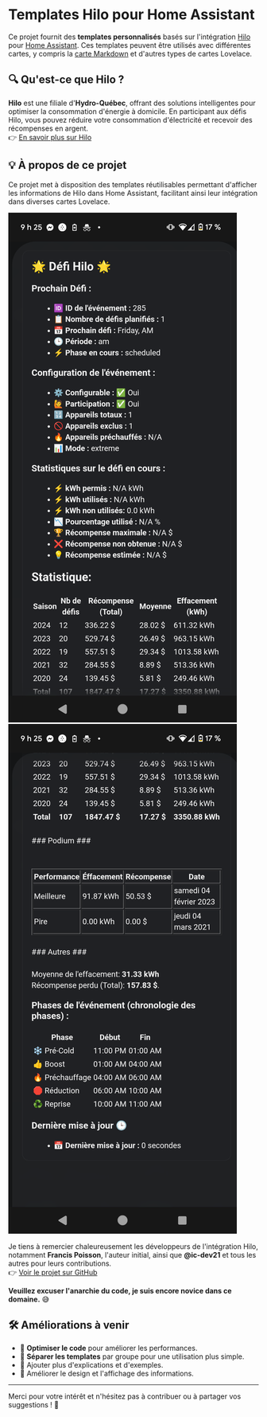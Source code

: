 # Templates Hilo pour Home Assistant

Ce projet fournit des **templates personnalisés** basés sur l'intégration [Hilo](https://github.com/dvd-dev/hilo) pour [Home Assistant](https://www.home-assistant.io/). Ces templates peuvent être utilisés avec différentes cartes, y compris la [carte Markdown](https://www.home-assistant.io/lovelace/markdown/) et d'autres types de cartes Lovelace.  

## 🔍 Qu'est-ce que Hilo ?  
**Hilo** est une filiale d'**Hydro-Québec**, offrant des solutions intelligentes pour optimiser la consommation d'énergie à domicile. En participant aux défis Hilo, vous pouvez réduire votre consommation d'électricité et recevoir des récompenses en argent.  
👉 [En savoir plus sur Hilo](https://www.hydroquebec.com/residential/energy-wise/offers-to-save-this-winter/hilo-smart-home-service.html)

## 💡 À propos de ce projet  
Ce projet met à disposition des templates réutilisables permettant d'afficher les informations de Hilo dans Home Assistant, facilitant ainsi leur intégration dans diverses cartes Lovelace.

![Alt text](Screenshot_20250123-212540.png)
![Alt text](Screenshot_20250123-212545.png)

Je tiens à remercier chaleureusement les développeurs de l'intégration Hilo, notamment **Francis Poisson**, l'auteur initial, ainsi que **@ic-dev21** et tous les autres pour leurs contributions.  
👉 [Voir le projet sur GitHub](https://github.com/dvd-dev/hilo)

**Veuillez excuser l'anarchie du code, je suis encore novice dans ce domaine.** 😅  

## 🛠️ Améliorations à venir  
- 🔧 **Optimiser le code** pour améliorer les performances.  
- 📂 **Séparer les templates** par groupe pour une utilisation plus simple.  
- 📝 Ajouter plus d'explications et d'exemples.  
- 🎨 Améliorer le design et l'affichage des informations.  

---

Merci pour votre intérêt et n'hésitez pas à contribuer ou à partager vos suggestions ! 🙌
